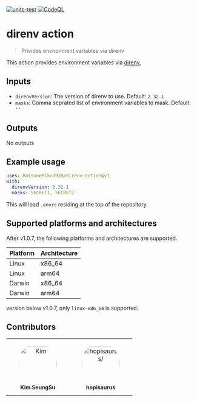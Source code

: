 
[![units-test](https://github.com/HatsuneMiku3939/direnv-action/actions/workflows/test.yml/badge.svg)](https://github.com/HatsuneMiku3939/direnv-action/actions/workflows/test.yml)
[![CodeQL](https://github.com/HatsuneMiku3939/direnv-action/actions/workflows/codeql.yml/badge.svg)](https://github.com/HatsuneMiku3939/direnv-action/actions/workflows/codeql.yml)


# direnv action

> Privides environment variables via direnv

This action provides environment variables via [direnv](https://direnv.net/),

## Inputs

- `direnvVersion`: The version of direnv to use. Default: `2.32.1`
- `masks`: Comma seprated list of environment variables to mask. Default: `''`

## Outputs

No outputs

## Example usage

```yaml
uses: HatsuneMiku3939/direnv-action@v1
with:
  direnvVersion: 2.32.1
  masks: SECRET1, SECRET2
```

This will load `.envrc` residing at the top of the repository.

## Supported platforms and architectures

After v1.0.7, the following platforms and architectures are supported.

| Platform | Architecture |
|----------|--------------|
| Linux    | x86_64       |
| Linux    | arm64        |
| Darwin   | x86_64       |
| Darwin   | arm64        |

version below v1.0.7, only `linux-x86_64` is supported.

## Contributors

<table>
<tr>
    <td align="center" style="word-wrap: break-word; width: 150.0; height: 150.0">
        <a href=https://github.com/HatsuneMiku3939>
            <img src=https://avatars.githubusercontent.com/u/580053?v=4 width="100;"  style="border-radius:50%;align-items:center;justify-content:center;overflow:hidden;padding-top:10px" alt=Kim SeungSu/>
            <br />
            <sub style="font-size:14px"><b>Kim SeungSu</b></sub>
        </a>
    </td>
    <td align="center" style="word-wrap: break-word; width: 150.0; height: 150.0">
        <a href=https://github.com/hopisaurus>
            <img src=https://avatars.githubusercontent.com/u/24846639?v=4 width="100;"  style="border-radius:50%;align-items:center;justify-content:center;overflow:hidden;padding-top:10px" alt=hopisaurus/>
            <br />
            <sub style="font-size:14px"><b>hopisaurus</b></sub>
        </a>
    </td>
</tr>
</table>

